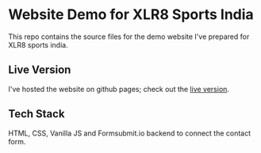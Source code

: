 # Website Demo for XLR8 Sports India

This repo contains the source files for the demo website I've prepared for XLR8 sports india.

## Live Version

I've hosted the website on github pages; check out the [live version](https://sreshthtiwari.github.io/XLR8India/).

## Tech Stack

HTML, CSS, Vanilla JS and Formsubmit.io backend to connect the contact form.
